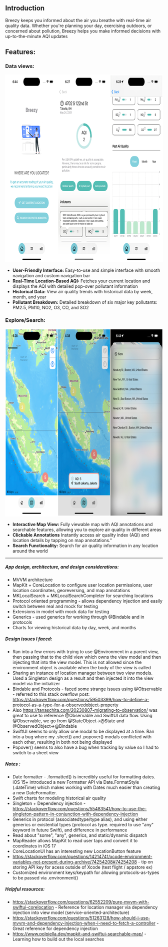 ## Introduction
Breezy keeps you informed about the air you breathe with real-time air quality data. Whether you're planning your day, exercising outdoors, or concerned about pollution, Breezy helps you make informed decisions with up-to-the-minute AQI updates 




## Features:

### Data views:
<img src="Breezy/AppImages/Group1.jpg" height=600px/>  

- **User-Friendly Interface:** Easy-to-use and simple interface with smooth navigation and custom navigation bar  
- **Real-Time Location-Based AQI:** Fetches your current location and displays the AQI with detailed pop-over pollutant information   
- **Historical Data:** View air quality trends with historical data by week, month, and year
- **Pollutant Breakdown:** Detailed breakdown of six major key pollutants: PM2.5, PM10, NO2, O3, CO, and SO2


### Explore/Search:
<img src="Breezy/AppImages/Group2.jpg" height=600px/>  

- **Interactive Map View:** Fully viewable map with AQI annotations and searchable features, allowing you to explore air quality in different areas
- **Clickable Annotations** Instantly access air quality index (AQI) and location details by tapping on map annotations." 
- **Search Functionality:** Search for air quality information in any location around the world  



---

##### App design, architecture, and design considerations:
- MVVM architecture 
- MapKit + CoreLocation to configure user location permissions, user location coordinates, georeversing, and map annotations
- MKLocalSearch + MKLocalSearchCompleter for searching locations 
- Protocol oriented programming - allows dependency injection and easily switch between real and mock for testing
- Extensions in model with mock data for testing
- Generics - used generics for working through @Bindable and in protocols
- Charts for viewing historical data by day, week, and months


##### Design issues I faced:
- Ran into a few errors with trying to use @Environment in a parent view, then passing that to the child view which owns the view model and then injecting that into the view model. This is not allowed since the environment object is available when the body of the view is called
- Sharing an instance of location manager between two view models. Used a Singleton design as a result and then injected it into the view model via the initializer
- Bindable and Protocols - faced some strange issues using @Observable - referred to this stack overflow post: https://stackoverflow.com/questions/59503399/how-to-define-a-protocol-as-a-type-for-a-observedobject-property 
- Also https://tanaschita.com/20230807-migrating-to-observation/ was great to use to reference @Observable and SwiftUI data flow. Using @Observable, we go from @StateObject->@State and @ObservedObject->@Bindable
- SwiftUI seems to only allow one modal to be displayed at a time. Ran into a bug where my .sheet() and .popover() modals conflicted with each other, resulting in both not being displayed
- Popover() seems to also have a bug when tracking by value so I had to switch to a sheet view

##### Notes :
- Date formatter - .formatted() is incredibly useful for formatting dates. iOS 15+ introduced a new Formatter API via Date.FormatStyle (.dateTime) which makes working with Dates much easier than creating a new DateFormatter.
- Swift charts for modeling historical air quality
- Singleton + Dependency injection - https://stackoverflow.com/questions/55483541/how-to-use-the-singleton-pattern-in-conjunction-with-dependency-injection
- Generics in protocol (associatedtype/type alias), and using either generics or existential types (protocol as type. required to use "any" keyword in future Swift), and difference in performance
- Read about "some", "any", generics, and static/dynamic dispatch
- MapReader allows MapKit to read user taps and convert it to coordinates in iOS 17
- CoreLocationUI has an interesting new LocationButton feature
- https://stackoverflow.com/questions/14214741/xcode-environment-variables-not-present-during-archive/74254208#74254208 - tip on storing API key for acess outside of Xcode (test flight / appstore ex)
- Customized environment keys/keypath for allowing protocols-as-types to be passed via .environment()


##### Helpful resources:
- https://stackoverflow.com/questions/62552209/pure-mvvm-with-swiftui-corelocation - Reference for location manager via dependency injection into view model (service-oriented-architecture)
- https://stackoverflow.com/questions/51263128/how-should-i-use-mvvm-and-dependency-injection-when-i-need-to-fetch-a-controller - Great reference for dependency injection
- https://www.polpiella.dev/mapkit-and-swiftui-searchable-map/ - Learning how to build out the local searches
